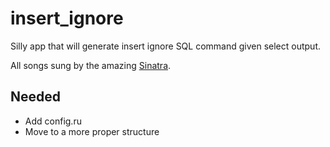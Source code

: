 insert_ignore
=============

Silly app that will generate insert ignore SQL command given select output.

All songs sung by the amazing [Sinatra](http://www.sinatrarb.com).

Needed
------
- Add config.ru
- Move to a more proper structure